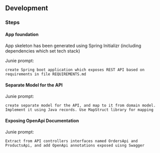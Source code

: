 
## Development

### Steps

#### App foundation

App skeleton has been generated using Spring Initializr (including dependencies which set tech stack)

Junie prompt:

    create Spring boot application which exposes REST API based on requirements in file REQUIREMENTS.md  

#### Separate Model for the API

Junie prompt:

    create separate model for the API, and map to it from domain model. Implement it using Java records. Use MapStruct library for mapping

#### Exposing OpenApi Documentation

Junie prompt:

    Extract from API controllers interfaces named OrdersApi and ProductsApi, and add OpenApi annotations exposed uisng Swagger
